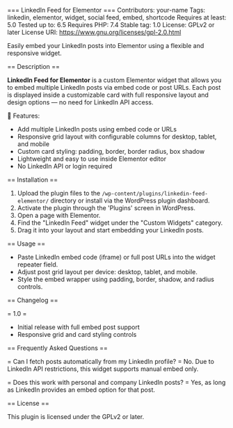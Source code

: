 === LinkedIn Feed for Elementor ===
Contributors: your-name
Tags: linkedin, elementor, widget, social feed, embed, shortcode
Requires at least: 5.0
Tested up to: 6.5
Requires PHP: 7.4
Stable tag: 1.0
License: GPLv2 or later
License URI: https://www.gnu.org/licenses/gpl-2.0.html

Easily embed your LinkedIn posts into Elementor using a flexible and responsive widget.

== Description ==

**LinkedIn Feed for Elementor** is a custom Elementor widget that allows you to embed multiple LinkedIn posts via embed code or post URLs. Each post is displayed inside a customizable card with full responsive layout and design options — no need for LinkedIn API access.

🎯 Features:
- Add multiple LinkedIn posts using embed code or URLs
- Responsive grid layout with configurable columns for desktop, tablet, and mobile
- Custom card styling: padding, border, border radius, box shadow
- Lightweight and easy to use inside Elementor editor
- No LinkedIn API or login required

== Installation ==

1. Upload the plugin files to the `/wp-content/plugins/linkedin-feed-elementor/` directory or install via the WordPress plugin dashboard.
2. Activate the plugin through the 'Plugins' screen in WordPress.
3. Open a page with Elementor.
4. Find the "LinkedIn Feed" widget under the "Custom Widgets" category.
5. Drag it into your layout and start embedding your LinkedIn posts.

== Usage ==

- Paste LinkedIn embed code (iframe) or full post URLs into the widget repeater field.
- Adjust post grid layout per device: desktop, tablet, and mobile.
- Style the embed wrapper using padding, border, shadow, and radius controls.

== Changelog ==

= 1.0 =
* Initial release with full embed post support
* Responsive grid and card styling controls

== Frequently Asked Questions ==

= Can I fetch posts automatically from my LinkedIn profile? =
No. Due to LinkedIn API restrictions, this widget supports manual embed only.

= Does this work with personal and company LinkedIn posts? =
Yes, as long as LinkedIn provides an embed option for that post.

== License ==

This plugin is licensed under the GPLv2 or later.
